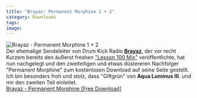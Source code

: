 ```yaml
---
title: "Brayaz: Permanent Morphine 1 + 2"
category: Downloads
tags: 
image: 
---
```


![](http://www.brayaz.de/wp/wp-content/uploads/2010/09/brayaz_permanent_morphine.jpg "Brayaz - Permanent Morphine 1 + 2")  
Der ehemalige Sendeleiter von Drum Kick Radio [**Brayaz**](http://www.brayaz.de/), der vor recht Kurzem bereits den äußerst freshen ["Lesson 100 Mix"](http://www.misantropolis.de/2010/07/free-download-lesson-100-mix-von-brayaz/) veröffentlichte, hat nun nachgelegt und den zweiteiligen und etwas düstereren Nachfolger "Permanent Morphine" zum kostenlosen Download auf seine Seite gestellt.  
Ich bin besonders froh und stolz, dass "Giftgrün" von **Aqua Luminus III.** und mir den zweiten Teil einleitet.  
[Brayaz - Permanent Morphine [Free Download]](http://www.brayaz.de/2010/09/12/meine-neuen-mixe-permanent-morphine/)